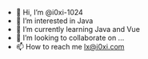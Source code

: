 - 👋 Hi, I’m @i0xi-1024
- 👀 I’m interested in Java
- 🌱 I’m currently learning Java and Vue
- 💞️ I’m looking to collaborate on ...
- 📫 How to reach me lx@i0xi.com

<!---
i0xi-cn/i0xi-cn is a ✨ special ✨ repository because its `README.md` (this file) appears on your GitHub profile.
You can click the Preview link to take a look at your changes.
--->
